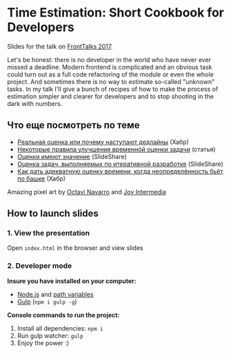 # Time Estimation: Short Cookbook for Developers
Slides for the talk on [FrontTalks 2017](http://fronttalks.ru/).


Let's be honest: there is no developer in the world who have never ever missed a deadline. Modern frontend is complicated and an obvious task could turn out as a full code refactoring of the module or even the whole project. And sometimes there is no way to estimate so-called "unknown" tasks.
In my talk I'll give a bunch of recipes of how to make the process of estimation simpler and clearer for developers and to stop shooting in the dark with numbers.


## Что еще посмотреть по теме

* [Реальная оценка или почему наступают дедлайны](https://habrahabr.ru/company/ruswizards/blog/151029/) (Хабр) 
* [Некоторые правила улучшения временнóй оценки задачи](https://dou.ua/lenta/articles/ob-otsenke-vremeni/) (статья) 
* [Оценки имеют значение](https://www.slideshare.net/VLDCORP/ss-10635744) (SlideShare)
* [Оценка задач, выполняемых по итеративной разработке](https://www.slideshare.net/ExigenServices/ss-26460568) (SlideShare) 
* [Как дать адекватную оценку времени, когда неопределённость бьёт по башке](https://habrahabr.ru/post/308494/) (Хабр)

Amazing pixel art by [Octavi Navarro](http://www.pixelshuh.com/) and [Joy Intermedia](https://dribbble.com/shots/1337078--animated-Designer-vs-Developer)

## How to launch slides
### 1. View the presentation
Open `index.html` in the browser and view slides

### 2. Developer mode

__Insure you have installed on your computer:__

* [Node.js](https://nodejs.org/en/download/) and [path variables](http://stackoverflow.com/questions/8278143/node-js-how-to-run-node-command-from-any-path)
* [Gulp](http://gulpjs.com/) (`npm i gulp -g`)

__Console commands to run the project:__

1. Install all dependenсies: `npm i`
2. Run gulp watcher: `gulp`
3. Enjoy the power :)